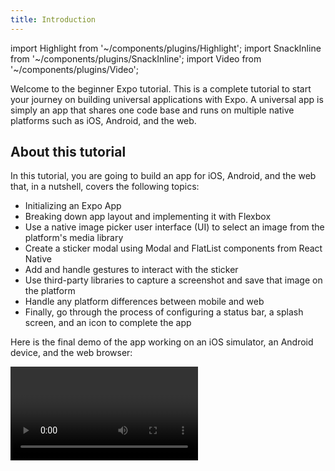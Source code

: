 ```yaml
---
title: Introduction
---
```


import Highlight from '~/components/plugins/Highlight';
import SnackInline from '~/components/plugins/SnackInline';
import Video from '~/components/plugins/Video';

Welcome to the beginner Expo tutorial. This is a complete tutorial to start your journey on building universal applications with Expo. A universal app is simply an app that shares one code base and runs on multiple native platforms such as iOS, Android, and the web.

## About this tutorial

In this tutorial, you are going to build an app for iOS, Android, and the web that, in a nutshell, covers the following topics:

- Initializing an Expo App
- Breaking down app layout and implementing it with Flexbox
- Use a native image picker user interface (UI) to select an image from the platform's media library
- Create a sticker modal using Modal and FlatList components from React Native
- Add and handle gestures to interact with the sticker
- Use third-party libraries to capture a screenshot and save that image on the platform
- Handle any platform differences between mobile and web
- Finally, go through the process of configuring a status bar, a splash screen, and an icon to complete the app

Here is the final demo of the app working on an iOS simulator, an Android device, and the web browser:

<Video file="tutorial/final.mp4" />

From the topic list above, the objective of this tutorial is to get you started with Expo and familiarize you with the Expo SDK. You will use different Expo libraries such as `expo-image-picker`, `expo-media-library`, and `expo-status-bar`. Some of the functionalities these libraries will help you implement are picking an image from the platform's media library, saving the image back to the media library, and so on. In the Expo SDK ecosystem, these modules are available to you, as an app developer, to seamlessly use native functionalities across different platforms without worrying about handling the differences on the mobile platforms.

Further in the tutorial, we will also use libraries like [React Native Gesture Handler](https://docs.swmansion.com/react-native-gesture-handler/) and [Reanimated](https://docs.swmansion.com/react-native-reanimated/) to add interactivity and to implement pan and tap gestures to add interactive functionalities.

We will also dive into using third-party libraries and what are the ways you can find which third-party library to use with your app. Then, using these third-party libraries, you will also learn how to create functionalities by handling platform differences across the web and mobile platforms.

Each module of this tutorial contains the code for that specific part, so feel free to follow along either by creating your own app from scratch or using Expo Snack examples to copy and paste the code if you get lost in between.

## How to use this tutorial

We believe in "learning by doing" so this tutorial emphasizes doing over explaining. You can follow along the journey of building the app in the following ways:

- Create a new Expo project and start building the app from scratch
- Clone the starter project and start building the app from scratch

Throughout the tutorial, any important code or code that has changed between examples will be <Highlight>highlighted in yellow</Highlight>. You can hover over the highlights (on desktop) or tap them (on mobile) to see more context on the change. For example, the code highlighted in the snippet below explains what it does:

<SnackInline label="Hello world">

<!-- prettier-ignore -->
```js
import { StyleSheet, Text, View } from 'react-native';

export default function App() {
  return (
    <View style={styles.container}>    
      /* @info This used to say, "Open up App.js to start working on your app!". Now it's "Hello world!". */<Text>Hello world!</Text>/* @end */      
    </View>
  );
}

const styles = StyleSheet.create({
  container: {
    flex: 1,
    backgroundColor: '#fff',
    alignItems: 'center',
    justifyContent: 'center',
  },
});
```

</SnackInline>

> **Wait, what is this "Try this example on Snack" button?**
>
> Snack is a web-based editor that works similarly to an Expo project. It's a great way to share code snippets and try things out without needing to get a project running on your own computer with `npx create-expo-app`.
>
> Go ahead, press the above button. You will see the above code running in a Snack. Try to switch between iOS, Android, or the web. You can also open it on your device in the Expo Go app by pressing the **Run** button.
>
> Throughout this tutorial, use Snack to copy and paste the code into your own project on your computer. We will continue to provide Snacks for each module, and **we recommend you create the app on your machine to go through the experience of building the app**.

## Up next

If you're already familiar with Expo, feel free to jump ahead to specific modules you want to learn more about it. However, if you're completely new, go to the next step in which you will learn [how to initialize an app with Expo](/tutorial/initialize-app/).
